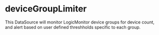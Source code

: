 # deviceGroupLimiter
This DataSource will monitor LogicMonitor device groups for device count, and alert based on user defined threshholds specific to each group.
